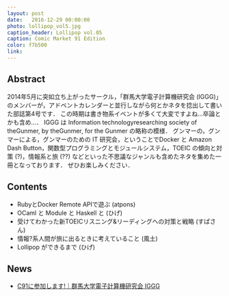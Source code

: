 ```yaml
---
layout: post
date:   2016-12-29 00:00:00
photo: lollipop_vol5.jpg
caption_header: Lollipop vol.05
caption: Comic Market 91 Edition
color: f7b500
link:
---
```


## Abstract

2014年5月に突如立ち上がったサークル，「群馬大学電子計算機研究会 (IGGG)」のメンバーが，アドベントカレンダーと並行しながら何とかネタを捻出して書いた部誌第4号です．
この時期は書き物系イベントが多くて大変ですよね...卒論とかも含め...．
IGGG は Information technologyresearching society of theGunmer, by theGunmer, for the Gunmer の略称の模様．
グンマーの，グンマーによる，グンマーのための IT 研究会，ということでDocker と Amazon Dash Button，関数型プログラミングとモジュールシステム，TOEIC の傾向と対策 (?)，情報系と旅 (??) などといった不思議なジャンルも含めたネタを集めた一冊となっております．
ぜひお楽しみください．

## Contents

- RubyとDocker Remote APIで遊ぶ	(atpons)
- OCaml と Module と Haskell と (ひげ)
- 受けてわかった新TOEICリスニング&リーディングへの対策と戦略 (すぱさん)
- 情報?系人間が旅に出るときに考えていること (風土)
- Lollipop ができるまで (ひげ)

## News

- [C91に参加します!｜群馬大学電子計算機研究会 IGGG](https://www.iggg.org/news/c91details/)
